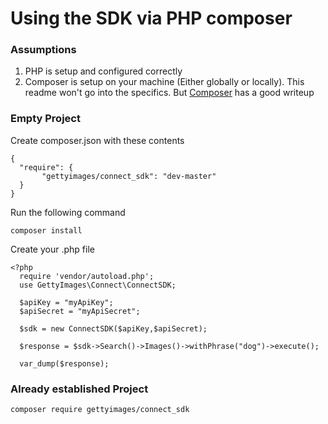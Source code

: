 # Using the SDK via PHP composer

### Assumptions

1. PHP is setup and configured correctly
1. Composer is setup on your machine (Either globally or locally). This readme won't go into the specifics. But [Composer](https://getcomposer.org/doc/01-basic-usage.md) has a good writeup

### Empty Project

Create composer.json with these contents

    {
      "require": {
	       "gettyimages/connect_sdk": "dev-master"
      }
    }

Run the following command

    composer install

Create your .php file

    <?php
      require 'vendor/autoload.php';
      use GettyImages\Connect\ConnectSDK;

      $apiKey = "myApiKey";
      $apiSecret = "myApiSecret";

      $sdk = new ConnectSDK($apiKey,$apiSecret);

      $response = $sdk->Search()->Images()->withPhrase("dog")->execute();

      var_dump($response);

### Already established Project

    composer require gettyimages/connect_sdk
